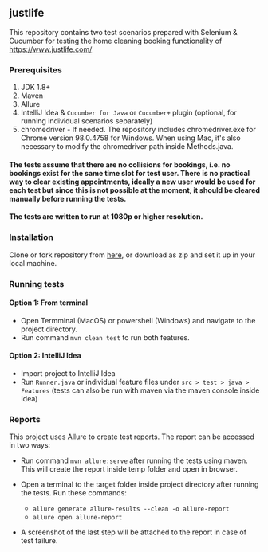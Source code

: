 ## justlife

This repository contains two test scenarios prepared with Selenium & Cucumber for testing the home cleaning booking functionality of https://www.justlife.com/

### Prerequisites

1. JDK 1.8+
2. Maven
3. Allure
4. IntelliJ Idea & `Cucumber for Java` or `Cucumber+` plugin (optional, for running individual scenarios separately)
5. chromedriver - If needed. The repository includes chromedriver.exe for Chrome version 98.0.4758 for Windows. When using Mac, it's also necessary to modify the chromedriver path inside Methods.java.

  #### The tests assume that there are no collisions for bookings, i.e. no bookings exist for the same time slot for test user. There is no practical way to clear existing appointments, ideally a new user would be used for each test but since this is not possible at the moment, it should be cleared manually before running the tests.
  
  #### The tests are written to run at 1080p or higher resolution.

### Installation

Clone or fork repository from [here]( https://github.com/erarslanb/justlife), or download as zip and set it up in your local machine.

### Running tests

#### Option 1: From terminal

- Open Termminal (MacOS) or powershell (Windows) and navigate to the project directory.
- Run command `mvn clean test` to run both features. 

#### Option 2: IntelliJ Idea
- Import project to IntelliJ Idea
- Run `Runner.java` or individual feature files under `src > test > java > Features`
(tests can also be run with maven via the maven console inside Idea)

### Reports

This project uses Allure to create test reports. The report can be accessed in two ways:
- Run command `mvn allure:serve` after running the tests using maven. This will create the report inside temp folder and open in browser.
- Open a terminal to the target folder inside project directory after running the tests. Run these commands:
   - `allure generate allure-results --clean -o allure-report`
   - `allure open allure-report`

- A screenshot of the last step will be attached to the report in case of test failure.


